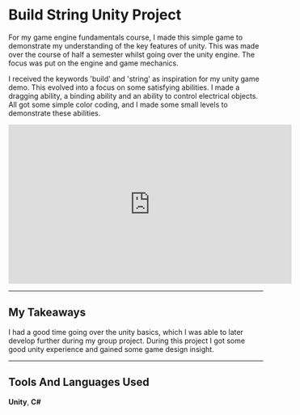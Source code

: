 # Build String Unity Project

For my game engine fundamentals course, I made this simple game to demonstrate my understanding of the key features of unity.
This was made over the course of half a semester whilst going over the unity engine. The focus was put on the engine and game mechanics.

I received the keywords 'build' and 'string' as inspiration for my unity game demo.
This evolved into a focus on some satisfying abilities. I made a dragging ability, a binding ability and an ability to control electrical objects. All got some simple color coding, and I made some small levels to demonstrate these abilities.

<iframe width="560" height="315" src="https://www.youtube.com/embed/V8rbiL7Gl58" title="Build String presentation" frameborder="0" allow="accelerometer; autoplay; clipboard-write; encrypted-media; gyroscope; picture-in-picture" allowfullscreen></iframe>

---

## My Takeaways

I had a good time going over the unity basics, which I was able to later develop further during my group project.
During this project I got some good unity experience and gained some game design insight.

---

## Tools And Languages Used

**Unity**, **C#**
